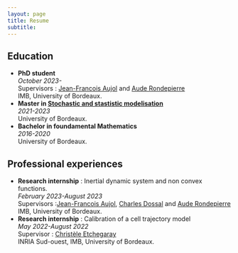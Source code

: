 ```yaml
---
layout: page
title: Resume
subtitle: 
---
```


## Education

- **PhD student**\
*October 2023-*\
Supervisors : [Jean-Francois Aujol](https://www.math.u-bordeaux.fr/~jaujol/) and [Aude Rondepierre](https://perso.math.univ-toulouse.fr/rondepierre/)\
IMB, University of Bordeaux.
- **Master in [Stochastic and stastistic modelisation](https://uf-mi.u-bordeaux.fr/MSS/)**\
*2021-2023*\
University of Bordeaux.
- **Bachelor in foundamental Mathematics**\
*2016-2020*\
University of Bordeaux.

## Professional experiences

- **Research internship** : Inertial dynamic system and non convex functions.\
*February 2023-August 2023*\
Supervisors :[Jean-Francois Aujol](https://www.math.u-bordeaux.fr/~jaujol/), [Charles Dossal](https://perso.math.univ-toulouse.fr/cdossal/) and [Aude Rondepierre](https://perso.math.univ-toulouse.fr/rondepierre/)\
IMB, University of Bordeaux.
- **Research internship** : Calibration of a cell trajectory model\
*May 2022-August 2022*\
Supervisor : [Christèle Etchegaray](https://www.math.u-bordeaux.fr/~cetchegar001/fr/)\
INRIA Sud-ouest, IMB, University of Bordeaux.
